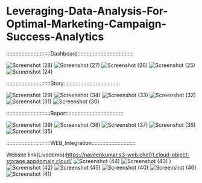 # Leveraging-Data-Analysis-For-Optimal-Marketing-Campaign-Success-Analytics

:::::::::::::::::::::::::::::Dashboard:::::::::::::::::::::::::::::::::::::

![Screenshot (28)](https://github.com/Crazynaveen555/Leveraging-Data-Analysis-For-Optimal-Marketing-Campaign-Success-Analytics/assets/125992766/94abe409-0cc6-4fd4-af28-cc5aec3e25ed)
![Screenshot (27)](https://github.com/Crazynaveen555/Leveraging-Data-Analysis-For-Optimal-Marketing-Campaign-Success-Analytics/assets/125992766/b17dd9f3-1550-459b-8cfd-c46a85145850)
![Screenshot (26)](https://github.com/Crazynaveen555/Leveraging-Data-Analysis-For-Optimal-Marketing-Campaign-Success-Analytics/assets/125992766/999bc49e-6d4d-42d0-903f-67bacc8a0a21)
![Screenshot (25)](https://github.com/Crazynaveen555/Leveraging-Data-Analysis-For-Optimal-Marketing-Campaign-Success-Analytics/assets/125992766/f2578505-9a91-43ac-b0ce-768dba46bb75)
![Screenshot (24)](https://github.com/Crazynaveen555/Leveraging-Data-Analysis-For-Optimal-Marketing-Campaign-Success-Analytics/assets/125992766/b36e2d32-cada-4aa2-8cdf-9d696bcf5931)

:::::::::::::::::::::::::::::Story:::::::::::::::::::::::::::::::::::::

![Screenshot (29)](https://github.com/Crazynaveen555/Leveraging-Data-Analysis-For-Optimal-Marketing-Campaign-Success-Analytics/assets/125992766/22e101af-a77d-4114-82b3-73c6b38c0d79)
![Screenshot (34)](https://github.com/Crazynaveen555/Leveraging-Data-Analysis-For-Optimal-Marketing-Campaign-Success-Analytics/assets/125992766/8b19b66b-7810-47cb-8cb0-297729725621)
![Screenshot (33)](https://github.com/Crazynaveen555/Leveraging-Data-Analysis-For-Optimal-Marketing-Campaign-Success-Analytics/assets/125992766/23f23bd0-939c-449d-82d6-ea5a455f2f58)
![Screenshot (32)](https://github.com/Crazynaveen555/Leveraging-Data-Analysis-For-Optimal-Marketing-Campaign-Success-Analytics/assets/125992766/4d2cbc17-1655-4eb0-8104-eb2a3b923dc8)
![Screenshot (31)](https://github.com/Crazynaveen555/Leveraging-Data-Analysis-For-Optimal-Marketing-Campaign-Success-Analytics/assets/125992766/9b174c82-8720-4660-9332-a7f2eda528b1)
![Screenshot (30)](https://github.com/Crazynaveen555/Leveraging-Data-Analysis-For-Optimal-Marketing-Campaign-Success-Analytics/assets/125992766/045b6e55-6ceb-4da2-83f5-a400fb083cad)

:::::::::::::::::::::::::::::Report:::::::::::::::::::::::::::::::::::::

![Screenshot (39)](https://github.com/Crazynaveen555/Leveraging-Data-Analysis-For-Optimal-Marketing-Campaign-Success-Analytics/assets/125992766/22a59e32-9380-4529-928f-227be593036a)
![Screenshot (38)](https://github.com/Crazynaveen555/Leveraging-Data-Analysis-For-Optimal-Marketing-Campaign-Success-Analytics/assets/125992766/67e7e88d-a2b0-40fc-9b6f-038b1ba822d8)
![Screenshot (37)](https://github.com/Crazynaveen555/Leveraging-Data-Analysis-For-Optimal-Marketing-Campaign-Success-Analytics/assets/125992766/162f4b04-405a-44b3-b4d1-312ec11d2882)
![Screenshot (36)](https://github.com/Crazynaveen555/Leveraging-Data-Analysis-For-Optimal-Marketing-Campaign-Success-Analytics/assets/125992766/742917b4-f823-4946-8b7e-73c1fc1a905a)
![Screenshot (35)](https://github.com/Crazynaveen555/Leveraging-Data-Analysis-For-Optimal-Marketing-Campaign-Success-Analytics/assets/125992766/1c8144b6-3d58-441f-a31f-dbc75dd4d8ca)

:::::::::::::::::::::::::::::WEB_Integration:::::::::::::::::::::::::::::

Website link(Livedemo):https://naveenkumar.s3-web.che01.cloud-object-storage.appdomain.cloud/
![Screenshot (44)](https://github.com/Crazynaveen555/Leveraging-Data-Analysis-For-Optimal-Marketing-Campaign-Success-Analytics/assets/125992766/2113bae2-f09d-48dd-972a-760c9e162c39)
![Screenshot (43)](https://github.com/Crazynaveen555/Leveraging-Data-Analysis-For-Optimal-Marketing-Campaign-Success-Analytics/assets/125992766/2f551464-cdfd-4d65-9430-3736370eae9b)
)![Screenshot (42)](https://github.com/Crazynaveen555/Leveraging-Data-Analysis-For-Optimal-Marketing-Campaign-Success-Analytics/assets/125992766/20e08703-38c0-4f5c-96ff-c26a66520882)
![Screenshot (45)](https://github.com/Crazynaveen555/Leveraging-Data-Analysis-For-Optimal-Marketing-Campaign-Success-Analytics/assets/125992766/2993277d-9e6a-4d84-9efa-01921f57e2d2)
![Screenshot (40)](https://github.com/Crazynaveen555/Leveraging-Data-Analysis-For-Optimal-Marketing-Campaign-Success-Analytics/assets/125992766/f86429d6-0ea8-4e99-8b75-65fc825d4d2c)
![Screenshot (46)](https://github.com/Crazynaveen555/Leveraging-Data-Analysis-For-Optimal-Marketing-Campaign-Success-Analytics/assets/125992766/6b117be2-7836-4c92-99a1-03b1a288baab)
![Screenshot (41)](https://github.com/Crazynaveen555/Leveraging-Data-Analysis-For-Optimal-Marketing-Campaign-Success-Analytics/assets/125992766/0de767f0-839a-4f96-8860-67752f01231d)
